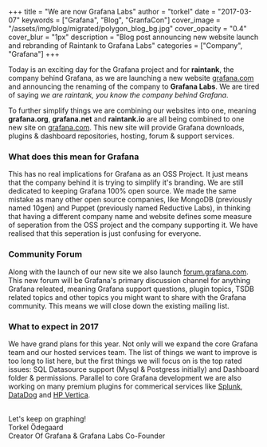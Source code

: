 +++
title = "We are now Grafana Labs"
author = "torkel"
date = "2017-03-07"
keywords = ["Grafana", "Blog", "GranfaCon"]
cover_image = "/assets/img/blog/migrated/polygon_blog_bg.jpg"
cover_opacity = "0.4"
cover_blur = "1px"
description = "Blog post announcing new website launch and rebranding of Raintank to Grafana Labs"
categories = ["Company", "Grafana"]
+++

Today is an exciting day for the Grafana project and for **raintank**, the company behind Grafana,
as we are launching a new website [grafana.com](https//grafana.com) and announcing the renaming of the
company to **Grafana Labs**. We are tired of saying *we are raintank, you know the company behind Grafana*.

To further simplify things we are combining our websites into one, meaning **grafana.org**, **grafana.net** and **raintank.io** are
all being combined to one new site on [grafana.com](https://grafana.com). This new site will provide Grafana downloads,
plugins & dashboard repositories, hosting, forum & support services.

### What does this mean for Grafana

This has no real implications for Grafana as an OSS Project. It just means that the company behind it
is trying to simplify it's branding. We are still dedicated to keeping Grafana 100% open source.
We made the same mistake as many other open source companies, like MongoDB (previously named 10gen) and
Puppet (previously named Reductive Labs), in thinking that having a different company name and website defines some
measure of seperation from the OSS project and the company supporting it. We have realised that this seperation is just
confusing for everyone.

### Community Forum

Along with the launch of our new site we also launch [forum.grafana.com](http://forum.grafana.com). This new
forum will be Grafana's primary discussion channel for anything Grafana releated, meaning Grafana
support questions, plugin topics, TSDB related topics and other topics you might want to share
with the Grafana community. This means we will close down the existing mailing list.

### What to expect in 2017

We have grand plans for this year. Not only will we expand the core Grafana team and our hosted services team. The list
of things we want to improve is too long to list here, but the first things we will focus on is the top rated issues:
SQL Datasource support (Mysql & Postgress initially) and Dashboard folder & permissions. Parallel to core Grafana development
we are also working on many premium plugins for commerical services like [Splunk](https://grafana.com/plugins/grafana-splunk-datasource),
[DataDog](https://grafana.com/plugins/grafana-datadog-datasource) and [HP Vertica](https://grafana.com/plugins/raintank-vertica-datasource).

<br>
Let's keep on graphing!<br>
Torkel Ödegaard<br>
Creator Of Grafana & Grafana Labs Co-Founder


